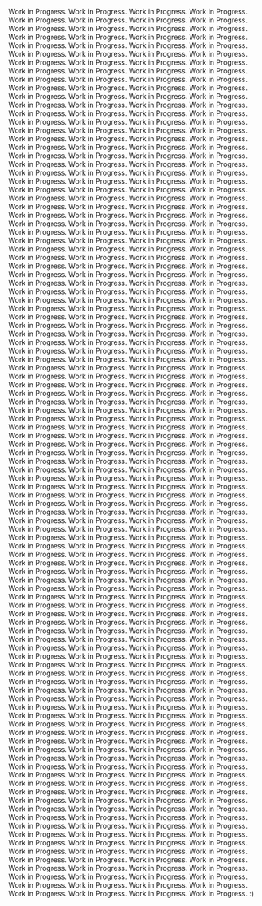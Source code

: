 Work in Progress. Work in Progress. Work in Progress. Work in Progress. Work in Progress. Work in Progress. Work in Progress. Work in Progress. Work in Progress. Work in Progress. Work in Progress. Work in Progress. Work in Progress. Work in Progress. Work in Progress. Work in Progress. Work in Progress. Work in Progress. Work in Progress. Work in Progress. Work in Progress. Work in Progress. Work in Progress. Work in Progress. Work in Progress. Work in Progress. Work in Progress. Work in Progress. Work in Progress. Work in Progress. Work in Progress. Work in Progress. Work in Progress. Work in Progress. Work in Progress. Work in Progress. Work in Progress. Work in Progress. Work in Progress. Work in Progress. Work in Progress. Work in Progress. Work in Progress. Work in Progress. Work in Progress. Work in Progress. Work in Progress. Work in Progress. Work in Progress. Work in Progress. Work in Progress. Work in Progress. Work in Progress. Work in Progress. Work in Progress. Work in Progress. Work in Progress. Work in Progress. Work in Progress. Work in Progress. Work in Progress. Work in Progress. Work in Progress. Work in Progress. Work in Progress. Work in Progress. Work in Progress. Work in Progress. Work in Progress. Work in Progress. Work in Progress. Work in Progress. Work in Progress. Work in Progress. Work in Progress. Work in Progress. Work in Progress. Work in Progress. Work in Progress. Work in Progress. Work in Progress. Work in Progress. Work in Progress. Work in Progress. Work in Progress. Work in Progress. Work in Progress. Work in Progress. Work in Progress. Work in Progress. Work in Progress. Work in Progress. Work in Progress. Work in Progress. Work in Progress. Work in Progress. Work in Progress. Work in Progress. Work in Progress. Work in Progress. Work in Progress. Work in Progress. Work in Progress. Work in Progress. Work in Progress. Work in Progress. Work in Progress. Work in Progress. Work in Progress. Work in Progress. Work in Progress. Work in Progress. Work in Progress. Work in Progress. Work in Progress. Work in Progress. Work in Progress. Work in Progress. Work in Progress. Work in Progress. Work in Progress. Work in Progress. Work in Progress. Work in Progress. Work in Progress. Work in Progress. Work in Progress. Work in Progress. Work in Progress. Work in Progress. Work in Progress. Work in Progress. Work in Progress. Work in Progress. Work in Progress. Work in Progress. Work in Progress. Work in Progress. Work in Progress. Work in Progress. Work in Progress. Work in Progress. Work in Progress. Work in Progress. Work in Progress. Work in Progress. Work in Progress. Work in Progress. Work in Progress. Work in Progress. Work in Progress. Work in Progress. Work in Progress. Work in Progress. Work in Progress. Work in Progress. Work in Progress. Work in Progress. Work in Progress. Work in Progress. Work in Progress. Work in Progress. Work in Progress. Work in Progress. Work in Progress. Work in Progress. Work in Progress. Work in Progress. Work in Progress. Work in Progress. Work in Progress. Work in Progress. Work in Progress. Work in Progress. Work in Progress. Work in Progress. Work in Progress. Work in Progress. Work in Progress. Work in Progress. Work in Progress. Work in Progress. Work in Progress. Work in Progress. Work in Progress. Work in Progress. Work in Progress. Work in Progress. Work in Progress. Work in Progress. Work in Progress. Work in Progress. Work in Progress. Work in Progress. Work in Progress. Work in Progress. Work in Progress. Work in Progress. Work in Progress. Work in Progress. Work in Progress. Work in Progress. Work in Progress. Work in Progress. Work in Progress. Work in Progress. Work in Progress. Work in Progress. Work in Progress. Work in Progress. Work in Progress. Work in Progress. Work in Progress. Work in Progress. Work in Progress. Work in Progress. Work in Progress. Work in Progress. Work in Progress. Work in Progress. Work in Progress. Work in Progress. Work in Progress. Work in Progress. Work in Progress. Work in Progress. Work in Progress. Work in Progress. Work in Progress. Work in Progress. Work in Progress. Work in Progress. Work in Progress. Work in Progress. Work in Progress. Work in Progress. Work in Progress. Work in Progress. Work in Progress. Work in Progress. Work in Progress. Work in Progress. Work in Progress. Work in Progress. Work in Progress. Work in Progress. Work in Progress. Work in Progress. Work in Progress. Work in Progress. Work in Progress. Work in Progress. Work in Progress. Work in Progress. Work in Progress. Work in Progress. Work in Progress. Work in Progress. Work in Progress. Work in Progress. Work in Progress. Work in Progress. Work in Progress. Work in Progress. Work in Progress. Work in Progress. Work in Progress. Work in Progress. Work in Progress. Work in Progress. Work in Progress. Work in Progress. Work in Progress. Work in Progress. Work in Progress. Work in Progress. Work in Progress. Work in Progress. Work in Progress. Work in Progress. Work in Progress. Work in Progress. Work in Progress. Work in Progress. Work in Progress. Work in Progress. Work in Progress. Work in Progress. Work in Progress. Work in Progress. Work in Progress. Work in Progress. Work in Progress. Work in Progress. Work in Progress. Work in Progress. Work in Progress. Work in Progress. Work in Progress. Work in Progress. Work in Progress. Work in Progress. Work in Progress. Work in Progress. Work in Progress. Work in Progress. Work in Progress. Work in Progress. Work in Progress. Work in Progress. Work in Progress. Work in Progress. Work in Progress. Work in Progress. Work in Progress. Work in Progress. Work in Progress. Work in Progress. Work in Progress. Work in Progress. Work in Progress. Work in Progress. Work in Progress. Work in Progress. Work in Progress. Work in Progress. Work in Progress. Work in Progress. Work in Progress. Work in Progress. Work in Progress. Work in Progress. Work in Progress. Work in Progress. Work in Progress. Work in Progress. Work in Progress. Work in Progress. Work in Progress. Work in Progress. Work in Progress. Work in Progress. Work in Progress. Work in Progress. Work in Progress. Work in Progress. Work in Progress. Work in Progress. Work in Progress. Work in Progress. Work in Progress. Work in Progress. Work in Progress. Work in Progress. Work in Progress. Work in Progress. Work in Progress. Work in Progress. Work in Progress. Work in Progress. Work in Progress. Work in Progress. Work in Progress. Work in Progress. Work in Progress. Work in Progress. Work in Progress. Work in Progress. Work in Progress. Work in Progress. Work in Progress. Work in Progress. Work in Progress. Work in Progress. Work in Progress. Work in Progress. Work in Progress. Work in Progress. Work in Progress. Work in Progress. Work in Progress. Work in Progress. Work in Progress. Work in Progress. Work in Progress. Work in Progress. Work in Progress. Work in Progress. Work in Progress. Work in Progress. Work in Progress. Work in Progress. Work in Progress. Work in Progress. Work in Progress. Work in Progress. Work in Progress. Work in Progress. Work in Progress. Work in Progress. Work in Progress. Work in Progress. Work in Progress. Work in Progress. Work in Progress. Work in Progress. Work in Progress. Work in Progress. Work in Progress. Work in Progress. Work in Progress. Work in Progress. Work in Progress. Work in Progress. Work in Progress. Work in Progress. Work in Progress. Work in Progress. Work in Progress. Work in Progress. :)
